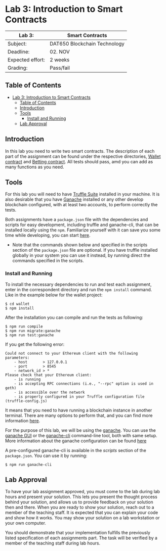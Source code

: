 # Lab 3: Introduction to Smart Contracts

| Lab 3:           | Smart Contracts              |
| ---------------- | ---------------------------- |
| Subject:         | DAT650 Blockchain Technology |
| Deadline:        | 02. NOV                      |
| Expected effort: | 2 weeks                      |
| Grading:         | Pass/fail                    |

## Table of Contents
- [Lab 3: Introduction to Smart Contracts](#lab-4-introduction-to-smart-contracts)
  - [Table of Contents](#table-of-contents)
  - [Introduction](#introduction)
  - [Tools](#tools)
    - [Install and Running](#install-and-running)
  - [Lab Approval](#lab-approval)

## Introduction

In this lab you need to write two smart contracts.
The description of each part of the assignment can be found under the respective directories, [Wallet contract](wallet/README.md) and [Betting contract](betting/README.md).
All tests should pass, amd you can add as many functions as you need.

## Tools

For this lab you will need to have [Truffle Suite](https://www.trufflesuite.com/docs/truffle/overview) installed in your machine.
It is also desirable that you have [Ganache](https://www.trufflesuite.com/docs/ganache/overview) installed or any other develop blockchain configured, with at least two accounts, to perform correctly the tests.

Both assignments have a `package.json` file with the dependencies and scripts for easy development, including truffle and ganache-cli, that can be installed locally using the `npm`. Familiarize yourself with it can save you some time while developing, you can start [here](https://nodejs.dev/learn/the-package-json-guide/#scripts).

* Note that the commands shown below and specified in the scripts section of the `package.json` file are optional. If you have truffle installed globally in your system you can use it instead, by running direct the commands specified in the scripts.

### Install and Running

To install the necessary dependencies to run and test each assignment, enter in the correspondent directory and run the `npm install` command. Like in the example below for the wallet project:

```
$ cd wallet
$ npm install
```

After the installation you can compile and run the tests as following:
```
$ npm run compile
$ npm run migrate:ganache
$ npm run test:ganache
```

If you get the following error:

```
Could not connect to your Ethereum client with the following parameters:
    - host       > 127.0.0.1
    - port       > 8545
    - network_id > *
Please check that your Ethereum client:
    - is running
    - is accepting RPC connections (i.e., "--rpc" option is used in geth)
    - is accessible over the network
    - is properly configured in your Truffle configuration file (truffle-config.js)
```

It means that you need to have running a blockchain instance in another terminal.
There are many options to perform that, and you can find more information [here](https://www.trufflesuite.com/docs/truffle/reference/choosing-an-ethereum-client).

For the purpose of this lab, we will be using the [ganache](https://www.trufflesuite.com/docs/ganache/overview).
You can use the [ganache GUI](https://github.com/trufflesuite/ganache) or the [ganache-cli](https://github.com/trufflesuite/ganache-cli/blob/master/README.md) command-line tool, both with same setup.
More information about the ganache configuration can be found [here](https://www.trufflesuite.com/docs/ganache/truffle-projects/linking-a-truffle-project)

A pre-configured ganache-cli is available in the _scripts_ section of the `package.json`. You can use it by running:
```
$ npm run ganache-cli
```

## Lab Approval

To have your lab assignment approved, you must come to the lab during lab hours and present your solution. This lets you present the thought process behind your solution, and allows us to provide feedback on your solution then and there.
When you are ready to show your solution, reach out to a member of the teaching staff. It is expected that you can explain your code and show how it works. You may show your solution on a lab workstation or your own computer.

You should demonstrate that your implementation fulfills the previously listed specification of each assignments part.
The task will be verified by a member of the teaching staff during lab hours.
